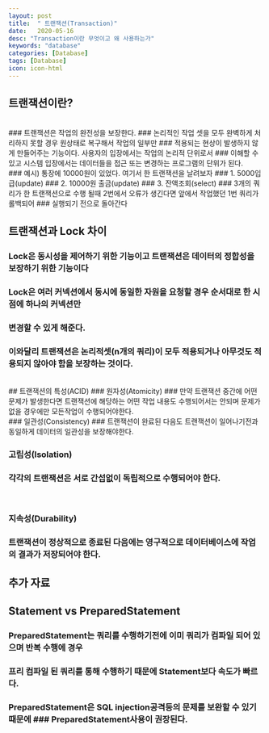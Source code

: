 ```yaml
---
layout: post
title:  " 트랜잭션(Transaction)"
date:   2020-05-16
desc: "Transaction이란 무엇이고 왜 사용하는가"
keywords: "database"
categories: [Database]
tags: [Database]
icon: icon-html
---
```


## 트랜잭션이란?

<br/>
### 트랜잭션은 작업의 완전성을 보장한다.
### 논리적인 작업 셋을 모두 완벽하게 처리하지 못할 경우 원상태로 복구해서 작업의 일부만
### 적용되는 현상이 발생하지 않게 만들어주는 기능이다. 사용자의 입장에서는 작업의 논리적 단위로서
### 이해할 수 있고 시스템 입장에서는 데이터들을 접근 또는 변경하는 프로그램의 단위가 된다.
<br/>
### 예시) 통장에 10000원이 있었다. 여기서 한 트랜잭션을 날려보자
### 1. 5000입급(update) 
### 2. 10000원 출금(update) 
### 3. 잔액조회(select)
### 3개의 쿼리가 한 트랜잭션으로 수행 될때 2번에서 오류가 생긴다면 앞에서 작업했던 1번 쿼리가 롤백되어
### 실행되기 전으로 돌아간다
<br/>

## 트랜잭션과 Lock 차이
### Lock은 동시성을 제어하기 위한 기능이고 트랜잭션은 데이터의 정합성을 보장하기 위한 기능이다
### Lock은 여러 커넥션에서 동시에 동일한 자원을 요청할 경우 순서대로 한 시점에 하나의 커넥션만
### 변경할 수 있게 해준다.
### 이와달리 트랜잭션은 논리적셋(n개의 쿼리)이 모두 적용되거나 아무것도 적용되지 않아야 함을 보장하는 것이다.
<br/>
## 트랜잭션의 특성(ACID)
### 원자성(Atomicity)
### 만약 트랜잭션 중간에 어떤 문제가 발생한다면 트랜잭션에 해당하는 어떤 작업 내용도 수행되어서는 안되며 문제가 없을 경우에만 모든작업이 수행되어야한다.
<br/>
### 일관성(Consistency)
### 트랜잭션이 완료된 다음도 트랜잭션이 일어나기전과 동일하게 데이터의 일관성을 보장해야한다.

<br/>

### 고립성(Isolation)
### 각각의 트랜잭션은 서로 간섭없이 독립적으로 수행되어야 한다.

<br/>

### 지속성(Durability)
### 트랜잭션이 정상적으로 종료된 다음에는 영구적으로 데이터베이스에 작업의 결과가 저장되어야 한다.

## 추가 자료
## Statement vs PreparedStatement
### PreparedStatement는 쿼리를 수행하기전에 이미 쿼리가 컴파일 되어 있으며 반복 수행에 경우
### 프리 컴파일 된 쿼리를 통해 수행하기 때문에 Statement보다 속도가 빠르다.
### PreparedStatement은  SQL injection공격등의 문제를 보완할 수 있기 때문에 ### PreparedStatement사용이 권장된다.